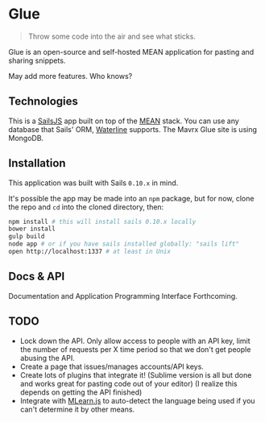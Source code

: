 # Glue
> Throw some code into the air and see what sticks.

Glue is an open-source and self-hosted MEAN application for pasting and sharing snippets.

May add more features. Who knows?

## Technologies
This is a [SailsJS](http://sailsjs.org/) app built on top of the [MEAN](http://mean.io/) stack. You can use any database that Sails' ORM, [Waterline](https://github.com/balderdashy/waterline) supports. The Mavrx Glue site is using MongoDB.

## Installation
This application was built with Sails `0.10.x` in mind.

It's possible the app may be made into an `npm` package, but for now, clone the repo and `cd` into the cloned directory, then:

```bash
npm install # this will install sails 0.10.x locally
bower install
gulp build
node app # or if you have sails installed globally: "sails lift"
open http://localhost:1337 # at least in Unix
```

## Docs & API
Documentation and Application Programming Interface Forthcoming.

## TODO
* Lock down the API. Only allow access to people with an API key, limit the number of requests per X time period so that we don't get people abusing the API.
* Create a page that issues/manages accounts/API keys.
* Create lots of plugins that integrate it! (Sublime version is all but done and works great for pasting code out of your editor) (I realize this depends on getting the API finished)
* Integrate with [MLearn.js](https://github.com/surgeforward/MLearn.js/) to auto-detect the language being used if you can't determine it by other means.